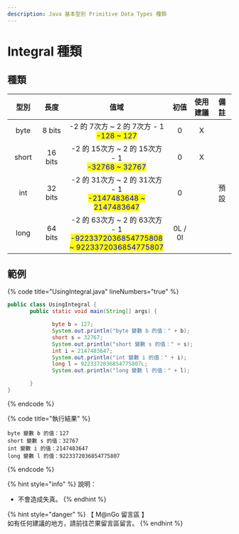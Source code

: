 ```yaml
---
description: Java 基本型別 Primitive Data Types 種類
---
```


# Integral 種類

## 種類

<table><thead><tr><th width="117" align="center">型別</th><th width="103" align="center">長度</th><th width="262" align="center">值域</th><th width="94" align="center">初值</th><th width="98" align="center">使用建議</th><th width="73" align="center">備註</th></tr></thead><tbody><tr><td align="center">byte</td><td align="center">8 bits</td><td align="center">-2 的  7次方 ~ 2 的  7次方 - 1<br><mark style="color:blue;">-128 ~ 127</mark></td><td align="center">0</td><td align="center">X</td><td align="center"></td></tr><tr><td align="center">short</td><td align="center">16 bits</td><td align="center">-2 的 15次方 ~ 2 的 15次方 - 1<br><mark style="color:blue;">-32768 ~ 32767</mark></td><td align="center">0</td><td align="center">X</td><td align="center"></td></tr><tr><td align="center">int</td><td align="center">32 bits</td><td align="center">-2 的 31次方 ~ 2 的 31次方 - 1<br><mark style="color:blue;">-2147483648 ~ 2147483647</mark></td><td align="center">0</td><td align="center"></td><td align="center">預設</td></tr><tr><td align="center">long</td><td align="center">64 bits</td><td align="center">-2 的 63次方 ~ 2 的 63次方 - 1<br><mark style="color:blue;">-9223372036854775808 ~ 9223372036854775807</mark></td><td align="center">0L / 0l</td><td align="center"></td><td align="center"></td></tr></tbody></table>

## 範例

{% code title="UsingIntegral.java" lineNumbers="true" %}
```java
public class UsingIntegral {
       public static void main(String[] args) {

              byte b = 127;
              System.out.println("byte 變數 b 的值：" + b);
              short s = 32767;
              System.out.println("short 變數 s 的值：" + s);
              int i = 2147483647;
              System.out.println("int 變數 i 的值：" + i);
              long l = 9223372036854775807L;
              System.out.println("long 變數 l 的值：" + l);              

       }
}
```
{% endcode %}

{% code title="執行結果" %}
```
byte 變數 b 的值：127
short 變數 s 的值：32767
int 變數 i 的值：2147483647
long 變數 l 的值：9223372036854775807
```
{% endcode %}

{% hint style="info" %}
說明：

* 不會造成失真。
{% endhint %}

{% hint style="danger" %}
【 M@nGo 留言區 】\
如有任何建議的地方，請前往芒果留言區留言。
{% endhint %}
